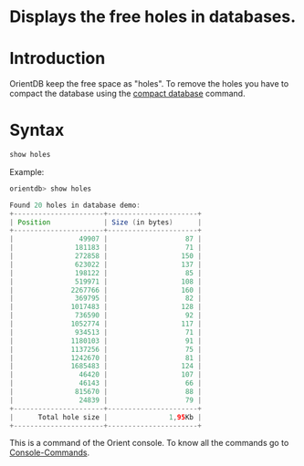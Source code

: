 # Displays the free holes in databases.

# Introduction

OrientDB keep the free space as "holes". To remove the holes you have to compact the database using the [compact database](SQLCompactDatabase.md) command.

# Syntax

```java
show holes
```

Example:

```java
orientdb> show holes

Found 20 holes in database demo:
+----------------------+----------------------+
| Position             | Size (in bytes)      |
+----------------------+----------------------+
|                49907 |                   87 |
|               181183 |                   71 |
|               272858 |                  150 |
|               623022 |                  137 |
|               198122 |                   85 |
|               519971 |                  108 |
|              2267766 |                  160 |
|               369795 |                   82 |
|              1017483 |                  128 |
|               736590 |                   92 |
|              1052774 |                  117 |
|               934513 |                   71 |
|              1180103 |                   91 |
|              1137256 |                   75 |
|              1242670 |                   81 |
|              1685483 |                  124 |
|                46420 |                  107 |
|                46143 |                   66 |
|               815670 |                   88 |
|                24839 |                   79 |
+----------------------+----------------------+
|      Total hole size |               1,95Kb |
+----------------------+----------------------+
```

This is a command of the Orient console. To know all the commands go to [Console-Commands](Console-Commands.md).
